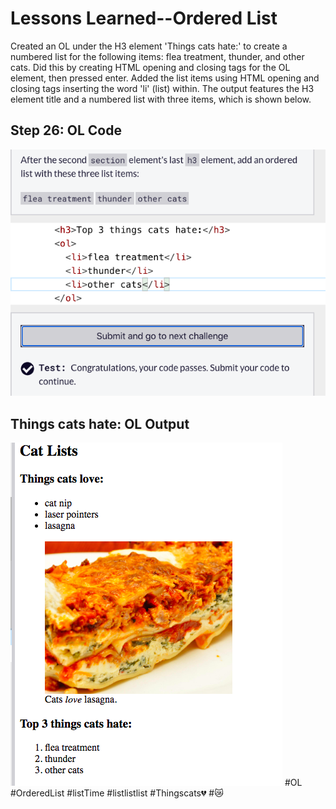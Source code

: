<html>
  <body>
    <h1>Lessons Learned--Ordered List</h1>
    <p>
      Created an OL under the H3 element 'Things cats hate:' to create a numbered list for the following items: flea treatment, thunder, and other cats.
      Did this by creating HTML opening and closing tags for the OL element, then pressed enter. Added the list items using HTML opening and closing
      tags inserting the word 'li' (list) within. The output features the H3 element title and a numbered list with three items, which is shown below. 
    </p> 
   <h2>Step 26: OL Code</h2>
   <img src="https://github.com/jennisa1/freeCodeCamp-Projects/blob/main/Cat%20Photo%20Album%20app/Images/Step%2026%20Code.png?raw=true" alt="Step 26 Code"> 
     <h2>Things cats hate: OL Output</h2>
   <img src="https://github.com/jennisa1/freeCodeCamp-Projects/blob/main/Cat%20Photo%20Album%20app/Images/Step%2026%20Output.png?raw=true" alt="Step 26 Output"> 
    #OL #OrderedList #listTime #listlistlist #Thingscats💔 #😿
  </body>
  </html>
